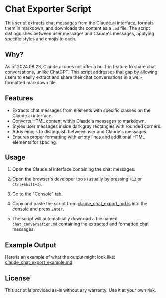 # Chat Exporter Script

This script extracts chat messages from the Claude.ai interface, formats them in markdown, and downloads the content as a `.md` file. The script distinguishes between user messages and Claude's messages, applying specific styles and emojis to each.

## Why?

As of 2024.08.23, Claude.ai does not offer a built-in feature to share chat conversations, unlike ChatGPT. This script addresses that gap by allowing users to easily extract and share their chat conversations in a well-formatted markdown file.

## Features

- Extracts chat messages from elements with specific classes on the Claude.ai interface.
- Converts HTML content within Claude's messages to markdown.
- Styles user messages inside dark gray rectangles with rounded corners.
- Adds emojis to distinguish between user and Claude's messages.
- Ensures proper formatting with empty lines and additional HTML elements for spacing.

## Usage

1. Open the Claude.ai interface containing the chat messages.
2. Open the browser's developer tools (usually by pressing `F12` or `Ctrl+Shift+I`).
3. Go to the "Console" tab.
4. Copy and paste the script from [claude_chat_export_md.js](https://github.com/TonySimonovsky/aichamp_code_snippets/blob/main/claude_chat_export/claude_chat_export_example.md) into the console and press `Enter`.

5. The script will automatically download a file named `chat_conversation.md` containing the extracted and formatted chat messages.

## Example Output

Here is an example of what the output might look like: [claude_chat_export_example.md](claude_chat_export_example.md)

## License

This script is provided as-is without any warranty. Use it at your own risk.
